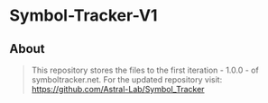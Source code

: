 # Symbol-Tracker-V1

## About
> This repository stores the files to the first iteration - 1.0.0 - of symboltracker.net. For the updated repository visit: https://github.com/Astral-Lab/Symbol_Tracker
